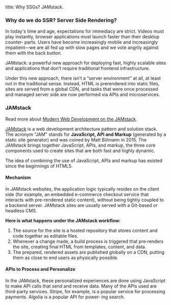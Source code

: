 <frontmatter>
  title: Why SSGs? JAMstack.
</frontmatter>

<br>

### Why do we do SSR? Server Side Rendering?

In today's time and age, expectations for immediacy are strict. Videos must play instantly, browser applications must launch faster than their desktop counter‐ parts. Users have become increasingly mobile and increasingly impatient—we are all fed up with slow pages and we vote angrily against them with the back button. 

JAMstack: a powerful new approach for deploying fast, highly scalable sites and applications that don’t require traditional frontend infrastructure. 

Under this new approach, there isn’t a “server environment” at all, at least not in the traditional sense. Instead, HTML is prerendered into static files, sites are served from a global CDN, and tasks that
were once processed and managed server side are now performed via APIs and microservices.

### JAMstack

Read more about [Modern Web Development on the JAMstack](https://www.netlify.com/pdf/oreilly-modern-web-development-on-the-jamstack.pdf).

[JAMstack](https://jamstack.org) is a web development architecture pattern and solution stack. The acronym "JAM" stands for **JavaScript, API and Markup** (generated by a static site generator) and was coined by Matt Biilmann in 2015. The JAMstack brings together JavaScript, APIs, and markup, the three core components used to create sites that are both fast and highly dynamic.

The idea of combining the use of JavaScript, APIs and markup has existed since the beginnings of HTML5.


#### Mechanism

In JAMstack websites, the application logic typically resides on the client side (for example, an embedded e-commerce checkout service that interacts with pre-rendered static content), without being tightly coupled to a backend server. JAMstack sites are usually served with a Git-based or headless CMS.

**Here is what happens under the JAMstack workflow:**
1. The source for the site is a hosted repository that stores content and code together as editable files.
2. Whenever a change made, a build process is triggered that pre‐renders the site, creating final HTML from templates, content, and data.
3. The prepared, rendered assets are published globally on a CDN, putting them as close to end users as physically possible.

#### APIs to Process and Personalize

In the JAMstack, these personalized experiences are done using JavaScript to make API calls that send and receive data. Many of the APIs used are third-party services. Stripe, for example, is a popular service for processing payments. Algolia is a popular API for power‐
ing search.

